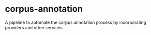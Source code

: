 corpus-annotation
=================

A pipeline to automate the corpus annotation process by incorporating providers and other services.